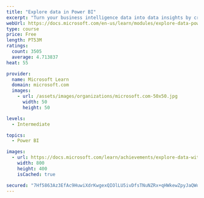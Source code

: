 ```yaml
---
title: "Explore data in Power BI"
excerpt: "Turn your business intelligence data into data insights by creating and configuring Power BI dashboards."
webUrl: https://docs.microsoft.com/en-us/learn/modules/explore-data-power-bi/
type: course
price: Free
length: PT53M
ratings:
  count: 3505
  average: 4.713837
heat: 55

provider:
  name: Microsoft Learn
  domain: microsoft.com
  images:
    - url: /assets/images/organizations/microsoft.com-50x50.jpg
      width: 50
      height: 50

levels:
  - Intermediate

topics:
  - Power BI

images:
  - url: https://docs.microsoft.com/learn/achievements/explore-data-with-power-bi-desktop-social.png
    width: 800
    height: 400
    isCached: true

secured: "7Hf5863Az3EfAc9HuwiXdrKwgexQIOlLU5ivDfsTNuNZRx+qHWkewZpyJaQWoiIXPOzNJ5tHlMqk4AXPScVFC9DUkFcfBJYh2rADf8+FvEctTdowigBWBZpfJb7u7TveKsf/o/nFGhNHFMme+M+N69L8UzqljlHIzPmsHS+kbI6PeegGGW+cEpBzt+INiAYtk5tCntCaw2IuRiPZ4KuQhhS1utYtfhqqK7T5xaJ7oF25aW+BJzfItJxrmx9Pt8v65MuPFEdRUBpy4Sb1hmRZGAB7WQmC6GLxbCiVC8h5uyOkb1YcCsFVFhrKTTK0Hh2mNoTVZya/ywAieaw/iCs22t44YxYfI2vOgJQiPTNNdfuDv4TK/1ETGjOLF/GzZe6U2pnZEfMmGYEQ/drnGciAg4GYRvj94lZKAm51VQKQQjQ=;2DI8sWQ1L4af/9byeUKBOQ=="
---
```



